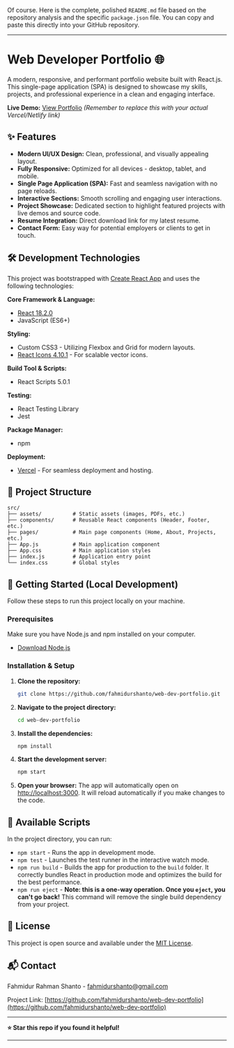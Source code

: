 Of course. Here is the complete, polished `README.md` file based on the repository analysis and the specific `package.json` file. You can copy and paste this directly into your GitHub repository.

---

# Web Developer Portfolio 🌐

A modern, responsive, and performant portfolio website built with React.js. This single-page application (SPA) is designed to showcase my skills, projects, and professional experience in a clean and engaging interface.

**Live Demo:** [View Portfolio](https://your-portfolio-link.vercel.app) *(Remember to replace this with your actual Vercel/Netlify link)*

## ✨ Features

- **Modern UI/UX Design:** Clean, professional, and visually appealing layout.
- **Fully Responsive:** Optimized for all devices - desktop, tablet, and mobile.
- **Single Page Application (SPA):** Fast and seamless navigation with no page reloads.
- **Interactive Sections:** Smooth scrolling and engaging user interactions.
- **Project Showcase:** Dedicated section to highlight featured projects with live demos and source code.
- **Resume Integration:** Direct download link for my latest resume.
- **Contact Form:** Easy way for potential employers or clients to get in touch.

## 🛠️ Development Technologies

This project was bootstrapped with [Create React App](https://github.com/facebook/create-react-app) and uses the following technologies:

**Core Framework & Language:**
- [React 18.2.0](https://reactjs.org/)
- JavaScript (ES6+)

**Styling:**
- Custom CSS3 - Utilizing Flexbox and Grid for modern layouts.
- [React Icons 4.10.1](https://react-icons.github.io/react-icons/) - For scalable vector icons.

**Build Tool & Scripts:**
- React Scripts 5.0.1

**Testing:**
- React Testing Library
- Jest

**Package Manager:**
- npm

**Deployment:**
- [Vercel](https://vercel.com/) - For seamless deployment and hosting.

## 📁 Project Structure

```
src/
├── assets/          # Static assets (images, PDFs, etc.)
├── components/      # Reusable React components (Header, Footer, etc.)
├── pages/           # Main page components (Home, About, Projects, etc.)
├── App.js           # Main application component
├── App.css          # Main application styles
├── index.js         # Application entry point
└── index.css        # Global styles
```

## 🚀 Getting Started (Local Development)

Follow these steps to run this project locally on your machine.

### Prerequisites

Make sure you have Node.js and npm installed on your computer.
- [Download Node.js](https://nodejs.org/en/download/)

### Installation & Setup

1.  **Clone the repository:**
    ```bash
    git clone https://github.com/fahmidurshanto/web-dev-portfolio.git
    ```

2.  **Navigate to the project directory:**
    ```bash
    cd web-dev-portfolio
    ```

3.  **Install the dependencies:**
    ```bash
    npm install
    ```

4.  **Start the development server:**
    ```bash
    npm start
    ```

5.  **Open your browser:**
    The app will automatically open on [http://localhost:3000](http://localhost:3000). It will reload automatically if you make changes to the code.

## 📜 Available Scripts

In the project directory, you can run:

- `npm start` - Runs the app in development mode.
- `npm test` - Launches the test runner in the interactive watch mode.
- `npm run build` - Builds the app for production to the `build` folder. It correctly bundles React in production mode and optimizes the build for the best performance.
- `npm run eject` - **Note: this is a one-way operation. Once you `eject`, you can't go back!** This command will remove the single build dependency from your project.

## 📄 License

This project is open source and available under the [MIT License](LICENSE).

## 📬 Contact

Fahmidur Rahman Shanto - [fahmidurshanto@gmail.com](mailto:fahmidurrahamanshanto@gmail.com)

Project Link: [https://github.com/fahmidurshanto/web-dev-portfolio](https://github.com/fahmidurshanto/web-dev-portfolio)

---

**⭐ Star this repo if you found it helpful!**

---
